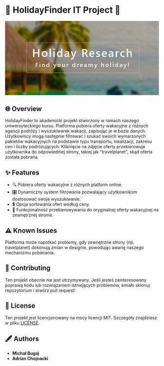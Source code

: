 # 🌴 HolidayFinder IT Project 🌴

![HolidayFinder Logo](./Logo.png)

## 🌐 **Overview**
HolidayFinder to akademicki projekt stworzony w ramach naszego uniwersyteckiego kursu. Platforma pobiera oferty wakacyjne z różnych agencji podróży i wyszukiwarek wakacji, zapisując je w bazie danych. Użytkownicy mogą następnie filtrować i szukać swoich wymarzonych pakietów wakacyjnych na podstawie typu transportu, lokalizacji, zakresu cen i liczby podróżujących. Kliknięcie na zdjęcie oferty przekierowuje użytkownika do odpowiedniej strony, takiej jak "travelplanet", skąd oferta została pobrana.

## ✨ **Features**
- 🔍 Pobiera oferty wakacyjne z różnych platform online.
- 🎛 Dynamiczny system filtrowania pozwalający użytkownikom dostosować swoje wyszukiwanie.
- 💲 Opcja sortowania ofert według ceny.
- 🔗 Funkcjonalność przekierowywania do oryginalnej oferty wakacyjnej na zewnętrznej stronie.

## ⚠️ **Known Issues**
Platforma może napotkać problemy, gdy zewnętrzne strony (np. travelplanet) dokonują zmian w designie, powodując awarię naszego mechanizmu pobierania.

## 🤝 **Contributing**
Ten projekt obecnie nie jest utrzymywany. Jeśli jesteś zainteresowany poprawą kodu lub rozwiązaniem istniejących problemów, śmiało sklonuj repozytorium i stwórz pull request!

## 📜 **License**
Ten projekt jest licencjonowany na mocy licencji MIT. Szczegóły znajdziesz w pliku [LICENSE](LICENSE).

## 🖋 **Authors**
- **Michał Bugaj**
- **Adrian Chojnacki**


